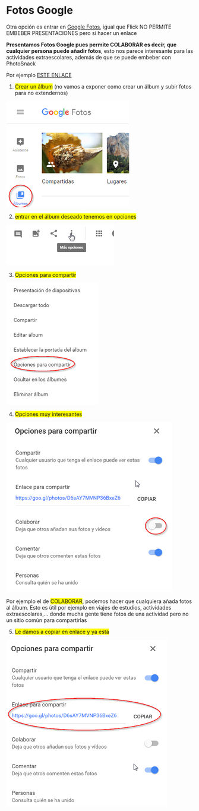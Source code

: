 
# Fotos Google

Otra opción es entrar en [Google Fotos](https://photos.google.com/?hl=es), igual que Flick NO PERMITE EMBEBER PRESENTACIONES pero sí hacer un enlace

**Presentamos Fotos Google pues permite COLABORAR es decir, que cualquier persona puede añadir fotos**, esto nos parece interesante para las actividades extraescolares, además de que se puede embeber con PhotoSnack

Por ejemplo [ESTE ENLACE](https://goo.gl/photos/D6sAY7MVNP36BxeZ6)

1. <span style="background-color:yellow">Crear un álbum</span> (no vamos a exponer como crear un álbum y subir fotos para no extendernos)

![](img/2016-11-18_10_46_13-Albumes_-_Google_Fotos.png)

2. <span style="background-color:yellow">entrar en el álbum deseado tenemos en opciones</span>

![](img/2016-11-18_10_48_42-aranas_y_mantis_-_Google_Fotos.png)

3. <span style="background-color:yellow">Opciones para compartir</span>

![](img/2016-11-18_10_48_59-aranas_y_mantis_-_Google_Fotos.png)

4. <span style="background-color:yellow">Opciones muy interesantes</span>

![](img/2016-11-18_10_49_21-aranas_y_mantis_-_Google_Fotos.png)



Por ejemplo el de <span style="background-color:yellow">COLABORAR</span>, podemos hacer que cualquiera añada fotos al álbum. Esto es útil por ejemplo en viajes de estudios, actividades extraescolares,... donde mucha gente tiene fotos de una actividad pero no un sitio común para compartirlas

5. <span style="background-color:yellow">Le damos a copiar en enlace y ya está</span>

![](img/2016-11-18_10_50_18-aranas_y_mantis_-_Google_Fotos.png)



